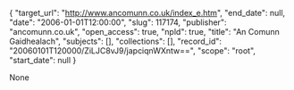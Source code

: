 {
  "target_url": "http://www.ancomunn.co.uk/index_e.htm", 
  "end_date": null, 
  "date": "2006-01-01T12:00:00", 
  "slug": 117174, 
  "publisher": "ancomunn.co.uk", 
  "open_access": true, 
  "npld": true, 
  "title": "An Comunn Gaidhealach", 
  "subjects": [], 
  "collections": [], 
  "record_id": "20060101T120000/ZiLJC8vJ9/japciqnWXntw==", 
  "scope": "root", 
  "start_date": null
}

None